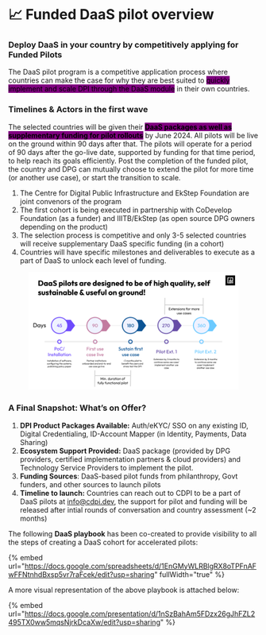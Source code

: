# 📈 Funded DaaS pilot overview

### Deploy DaaS in your country by competitively applying for Funded Pilots&#x20;

The DaaS pilot program is a competitive application process where countries can make the case for why they are best suited to <mark style="background-color:purple;">quickly implement and scale DPI through the DaaS module</mark> in their own countries.&#x20;

### Timelines & Actors in the first wave

The selected countries will be given their <mark style="background-color:purple;">**DaaS packages as well as supplementary funding for pilot rollouts**</mark> by June 2024. All pilots will be live on the ground within 90 days after that. The pilots will operate for a period of 90 days after the go-live date, supported by funding for that time period, to help reach its goals efficiently. Post the completion of the funded pilot, the country and DPG can mutually choose to extend the pilot for more time (or another use case), or start the transition to scale.&#x20;

1. The Centre for Digital Public Infrastructure and EkStep Foundation are joint convenors of the program
2. The first cohort is being executed in partnership with CoDevelop Foundation (as a funder) and IIITB/EkStep (as open source DPG owners depending on the product)
3. The selection process is competitive and only 3-5 selected countries will receive supplementary DaaS specific funding (in a cohort)
4. Countries will have specific milestones and deliverables to execute as a part of DaaS to unlock each level of funding.

<figure><img src="../../.gitbook/assets/Final pre-read draft_DaaS Deck for Co-Develop Investment Committee .png" alt=""><figcaption></figcaption></figure>

### A Final Snapshot: What’s on Offer?&#x20;

1. **DPI Product Packages Available:**  Auth/eKYC/ SSO on any existing ID, Digital Credentialing, ID-Account Mapper (in Identity, Payments, Data Sharing)
2. **Ecosystem Support Provided:** DaaS package (provided by DPG providers, certified implementation partners & cloud providers) and Technology Service Providers to implement the pilot.&#x20;
3. **Funding Sources**: DaaS-based pilot funds from philanthropy, Govt funders, and other sources to launch pilots
4. **Timeline to launch:** Countries can reach out to CDPI to be a part of DaaS pilots at info@cdpi.dev, the support for pilot and funding will be released after intial rounds of conversation and country assessment (\~2 months)

The following **DaaS playbook** has been co-created to provide visibility to all the steps of creating a DaaS cohort for accelerated pilots:

{% embed url="https://docs.google.com/spreadsheets/d/1EnGMyWLRBlgRX8oTPFnAFwFFNtnhdBxsp5vr7raFcek/edit?usp=sharing" fullWidth="true" %}

A more visual representation of the above playbook is attached below:

{% embed url="https://docs.google.com/presentation/d/1nSzBahAm5FDzx26gJhFZL2495TX0ww5mqsNjrkDcaXw/edit?usp=sharing" %}

